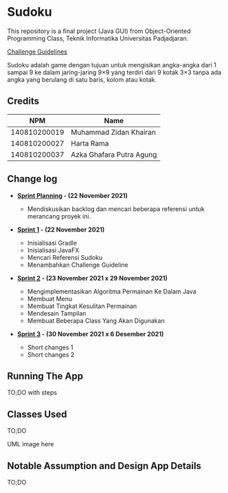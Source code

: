 # Sudoku

This repository is a final project (Java GUI) from Object-Oriented Programming Class, Teknik Informatika Universitas Padjadjaran. 

[Challenge Guidelines](challenge-guideline.md)

Sudoku adalah game dengan tujuan untuk mengisikan angka-angka dari 1 sampai 9 ke dalam jaring-jaring 9×9 yang terdiri dari 9 kotak 3×3 tanpa ada angka yang berulang di satu baris, kolom atau kotak.

## Credits
| NPM           | Name                       |
| ------------- |----------------------------|
| 140810200019  | Muhammad Zidan Khairan     |
| 140810200027  | Harta Rama                 |
| 140810200037  | Azka Ghafara Putra Agung   |

## Change log
- **[Sprint Planning](changelog/sprint-planning.md) - (22 November 2021)** 
   - Mendiskusikan backlog dan mencari beberapa referensi untuk merancang proyek ini.

- **[Sprint 1](changelog/sprint-1.md) - (22 November 2021)** 
   - Inisialisasi Gradle
   - Inisialisasi JavaFX
   - Mencari Referensi Sudoku
   - Menambahkan Challenge Guideline

- **[Sprint 2](changelog/sprint-2.md) - (23 November 2021 x 29 November 2021)** 
   - Mengimplementasikan Algoritma Permainan Ke Dalam Java
   - Membuat Menu
   - Membuat Tingkat Kesulitan Permainan
   - Mendesain Tampilan
   - Membuat Beberapa Class Yang Akan Digunakan
   
- **[Sprint 3](changelog/sprint-3.md) - (30 November 2021 x 6 Desember 2021)** 
   - Short changes 1
   - Short changes 2

## Running The App

TO;DO with steps

## Classes Used

TO;DO

UML image here

## Notable Assumption and Design App Details

TO;DO
